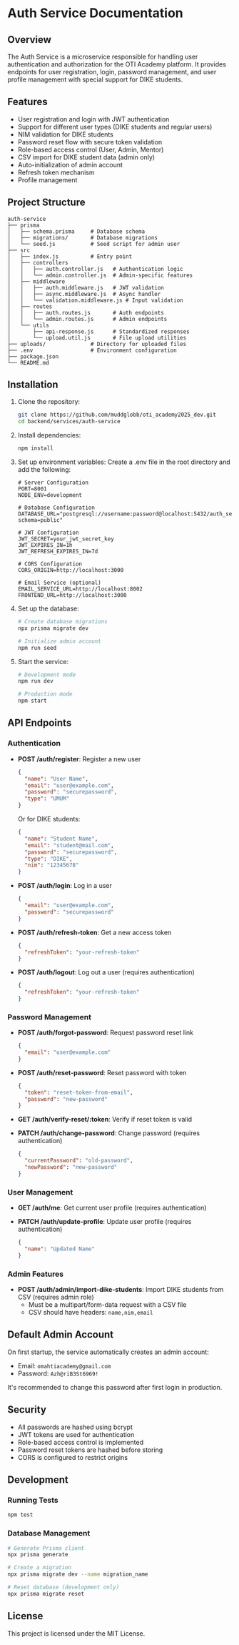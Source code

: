 # Auth Service Documentation

## Overview

The Auth Service is a microservice responsible for handling user authentication and authorization for the OTI Academy platform. It provides endpoints for user registration, login, password management, and user profile management with special support for DIKE students.

## Features

- User registration and login with JWT authentication
- Support for different user types (DIKE students and regular users)
- NIM validation for DIKE students
- Password reset flow with secure token validation
- Role-based access control (User, Admin, Mentor)
- CSV import for DIKE student data (admin only)
- Auto-initialization of admin account
- Refresh token mechanism
- Profile management

## Project Structure

```
auth-service
├── prisma
│   ├── schema.prisma     # Database schema
│   ├── migrations/       # Database migrations
│   └── seed.js           # Seed script for admin user
├── src
│   ├── index.js          # Entry point
│   ├── controllers
│   │   ├── auth.controller.js   # Authentication logic
│   │   └── admin.controller.js  # Admin-specific features
│   ├── middleware
│   │   ├── auth.middleware.js   # JWT validation
│   │   ├── async.middleware.js  # Async handler
│   │   └── validation.middleware.js # Input validation
│   ├── routes
│   │   ├── auth.routes.js       # Auth endpoints
│   │   └── admin.routes.js      # Admin endpoints
│   └── utils
│       ├── api-response.js      # Standardized responses
│       └── upload.util.js       # File upload utilities
├── uploads/              # Directory for uploaded files
├── .env                  # Environment configuration
├── package.json
└── README.md
```

## Installation

1. Clone the repository:
   ```bash
   git clone https://github.com/muddglobb/oti_academy2025_dev.git
   cd backend/services/auth-service
   ```

2. Install dependencies:
   ```bash
   npm install
   ```

3. Set up environment variables:
   Create a .env file in the root directory and add the following:
   ```
   # Server Configuration
   PORT=8001
   NODE_ENV=development

   # Database Configuration
   DATABASE_URL="postgresql://username:password@localhost:5432/auth_service_db?schema=public"

   # JWT Configuration
   JWT_SECRET=your_jwt_secret_key
   JWT_EXPIRES_IN=1h
   JWT_REFRESH_EXPIRES_IN=7d

   # CORS Configuration
   CORS_ORIGIN=http://localhost:3000

   # Email Service (optional)
   EMAIL_SERVICE_URL=http://localhost:8002
   FRONTEND_URL=http://localhost:3000
   ```

4. Set up the database:
   ```bash
   # Create database migrations
   npx prisma migrate dev

   # Initialize admin account
   npm run seed
   ```

5. Start the service:
   ```bash
   # Development mode
   npm run dev

   # Production mode
   npm start
   ```

## API Endpoints

### Authentication

- **POST /auth/register**: Register a new user
  ```json
  {
    "name": "User Name",
    "email": "user@example.com",
    "password": "securepassword",
    "type": "UMUM"
  }
  ```
  Or for DIKE students:
  ```json
  {
    "name": "Student Name",
    "email": "student@mail.com",
    "password": "securepassword",
    "type": "DIKE",
    "nim": "12345678"
  }
  ```

- **POST /auth/login**: Log in a user
  ```json
  {
    "email": "user@example.com",
    "password": "securepassword"
  }
  ```

- **POST /auth/refresh-token**: Get a new access token
  ```json
  {
    "refreshToken": "your-refresh-token"
  }
  ```

- **POST /auth/logout**: Log out a user (requires authentication)
  ```json
  {
    "refreshToken": "your-refresh-token"
  }
  ```

### Password Management

- **POST /auth/forgot-password**: Request password reset link
  ```json
  {
    "email": "user@example.com"
  }
  ```

- **POST /auth/reset-password**: Reset password with token
  ```json
  {
    "token": "reset-token-from-email",
    "password": "new-password"
  }
  ```

- **GET /auth/verify-reset/:token**: Verify if reset token is valid

- **PATCH /auth/change-password**: Change password (requires authentication)
  ```json
  {
    "currentPassword": "old-password",
    "newPassword": "new-password"
  }
  ```

### User Management

- **GET /auth/me**: Get current user profile (requires authentication)

- **PATCH /auth/update-profile**: Update user profile (requires authentication)
  ```json
  {
    "name": "Updated Name"
  }
  ```

### Admin Features

- **POST /auth/admin/import-dike-students**: Import DIKE students from CSV (requires admin role)
  - Must be a multipart/form-data request with a CSV file
  - CSV should have headers: `name,nim,email`

## Default Admin Account

On first startup, the service automatically creates an admin account:
- Email: `omahtiacademy@gmail.com`
- Password: `Azh@riB3St6969!`

It's recommended to change this password after first login in production.

## Security

- All passwords are hashed using bcrypt
- JWT tokens are used for authentication
- Role-based access control is implemented
- Password reset tokens are hashed before storing
- CORS is configured to restrict origins

## Development

### Running Tests

```bash
npm test
```

### Database Management

```bash
# Generate Prisma client
npx prisma generate

# Create a migration
npx prisma migrate dev --name migration_name

# Reset database (development only)
npx prisma migrate reset
```

## License

This project is licensed under the MIT License.